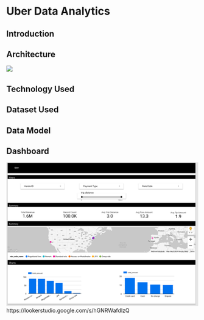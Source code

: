 # Uber Data Analytics

## Introduction

## Architecture 

<img src="archetecture.jpg">

## Technology Used

## Dataset Used

## Data Model

## Dashboard
<img src="dashboard_preview.png">
https://lookerstudio.google.com/s/hGNRWafdlzQ

